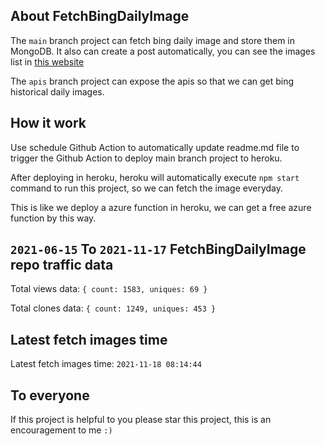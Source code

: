 ## About FetchBingDailyImage

The `main` branch project can fetch bing daily image and store them in MongoDB.
It also can create a post automatically, you can see the images list in [this website](https://oursalbum.netlify.app)

The `apis` branch project can expose the apis so that we can get bing historical daily images.

## How it work

Use schedule Github Action to automatically update readme.md file to trigger the Github Action to deploy main branch project to heroku.

After deploying in heroku, heroku will automatically execute `npm start` command to run this project, so we can fetch the image everyday.

This is like we deploy a azure function in heroku, we can get a free azure function by this way.

## `2021-06-15` To `2021-11-17` FetchBingDailyImage repo traffic data

Total views data: `{ count: 1583, uniques: 69 }`

Total clones data: `{ count: 1249, uniques: 453 }`

## Latest fetch images time

Latest fetch images time: `2021-11-18 08:14:44`

## To everyone

If this project is helpful to you please star this project, this is an encouragement to me `:)`



